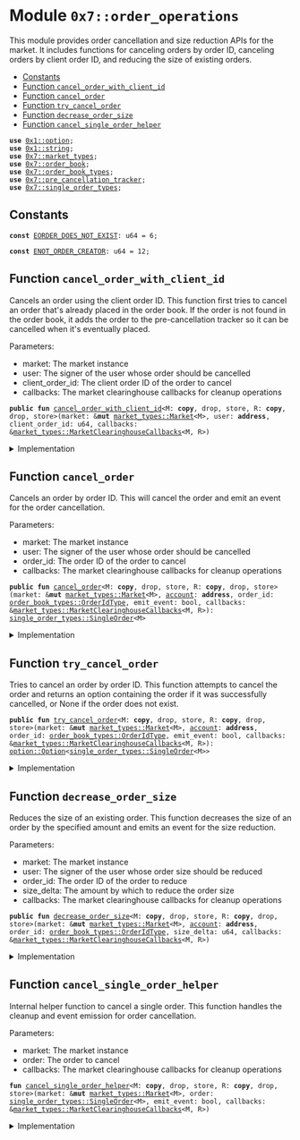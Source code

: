 
<a id="0x7_order_operations"></a>

# Module `0x7::order_operations`

This module provides order cancellation and size reduction APIs for the market.
It includes functions for canceling orders by order ID, canceling orders by client order ID,
and reducing the size of existing orders.


-  [Constants](#@Constants_0)
-  [Function `cancel_order_with_client_id`](#0x7_order_operations_cancel_order_with_client_id)
-  [Function `cancel_order`](#0x7_order_operations_cancel_order)
-  [Function `try_cancel_order`](#0x7_order_operations_try_cancel_order)
-  [Function `decrease_order_size`](#0x7_order_operations_decrease_order_size)
-  [Function `cancel_single_order_helper`](#0x7_order_operations_cancel_single_order_helper)


<pre><code><b>use</b> <a href="../../aptos-framework/../aptos-stdlib/../move-stdlib/doc/option.md#0x1_option">0x1::option</a>;
<b>use</b> <a href="../../aptos-framework/../aptos-stdlib/../move-stdlib/doc/string.md#0x1_string">0x1::string</a>;
<b>use</b> <a href="market_types.md#0x7_market_types">0x7::market_types</a>;
<b>use</b> <a href="order_book.md#0x7_order_book">0x7::order_book</a>;
<b>use</b> <a href="order_book_types.md#0x7_order_book_types">0x7::order_book_types</a>;
<b>use</b> <a href="pre_cancellation_tracker.md#0x7_pre_cancellation_tracker">0x7::pre_cancellation_tracker</a>;
<b>use</b> <a href="single_order_types.md#0x7_single_order_types">0x7::single_order_types</a>;
</code></pre>



<a id="@Constants_0"></a>

## Constants


<a id="0x7_order_operations_EORDER_DOES_NOT_EXIST"></a>



<pre><code><b>const</b> <a href="order_operations.md#0x7_order_operations_EORDER_DOES_NOT_EXIST">EORDER_DOES_NOT_EXIST</a>: u64 = 6;
</code></pre>



<a id="0x7_order_operations_ENOT_ORDER_CREATOR"></a>



<pre><code><b>const</b> <a href="order_operations.md#0x7_order_operations_ENOT_ORDER_CREATOR">ENOT_ORDER_CREATOR</a>: u64 = 12;
</code></pre>



<a id="0x7_order_operations_cancel_order_with_client_id"></a>

## Function `cancel_order_with_client_id`

Cancels an order using the client order ID.
This function first tries to cancel an order that's already placed in the order book.
If the order is not found in the order book, it adds the order to the pre-cancellation tracker
so it can be cancelled when it's eventually placed.

Parameters:
- market: The market instance
- user: The signer of the user whose order should be cancelled
- client_order_id: The client order ID of the order to cancel
- callbacks: The market clearinghouse callbacks for cleanup operations


<pre><code><b>public</b> <b>fun</b> <a href="order_operations.md#0x7_order_operations_cancel_order_with_client_id">cancel_order_with_client_id</a>&lt;M: <b>copy</b>, drop, store, R: <b>copy</b>, drop, store&gt;(market: &<b>mut</b> <a href="market_types.md#0x7_market_types_Market">market_types::Market</a>&lt;M&gt;, user: <b>address</b>, client_order_id: u64, callbacks: &<a href="market_types.md#0x7_market_types_MarketClearinghouseCallbacks">market_types::MarketClearinghouseCallbacks</a>&lt;M, R&gt;)
</code></pre>



<details>
<summary>Implementation</summary>


<pre><code><b>public</b> <b>fun</b> <a href="order_operations.md#0x7_order_operations_cancel_order_with_client_id">cancel_order_with_client_id</a>&lt;M: store + <b>copy</b> + drop, R: store + <b>copy</b> + drop&gt;(
    market: &<b>mut</b> Market&lt;M&gt;,
    user: <b>address</b>,
    client_order_id: u64,
    callbacks: &MarketClearinghouseCallbacks&lt;M, R&gt;
) {
    <b>let</b> order =
        market.get_order_book_mut().try_cancel_order_with_client_order_id(
            user, client_order_id
        );
    <b>if</b> (order.is_some()) {
        // Order is already placed in the order book, so we can cancel it
        <b>return</b> <a href="order_operations.md#0x7_order_operations_cancel_single_order_helper">cancel_single_order_helper</a>(market, order.destroy_some(), <b>true</b>, callbacks);
    };
    pre_cancel_order_for_tracker(
        market.get_pre_cancellation_tracker_mut(),
        user,
        client_order_id,
    );
}
</code></pre>



</details>

<a id="0x7_order_operations_cancel_order"></a>

## Function `cancel_order`

Cancels an order by order ID.
This will cancel the order and emit an event for the order cancellation.

Parameters:
- market: The market instance
- user: The signer of the user whose order should be cancelled
- order_id: The order ID of the order to cancel
- callbacks: The market clearinghouse callbacks for cleanup operations


<pre><code><b>public</b> <b>fun</b> <a href="order_operations.md#0x7_order_operations_cancel_order">cancel_order</a>&lt;M: <b>copy</b>, drop, store, R: <b>copy</b>, drop, store&gt;(market: &<b>mut</b> <a href="market_types.md#0x7_market_types_Market">market_types::Market</a>&lt;M&gt;, <a href="../../aptos-framework/doc/account.md#0x1_account">account</a>: <b>address</b>, order_id: <a href="order_book_types.md#0x7_order_book_types_OrderIdType">order_book_types::OrderIdType</a>, emit_event: bool, callbacks: &<a href="market_types.md#0x7_market_types_MarketClearinghouseCallbacks">market_types::MarketClearinghouseCallbacks</a>&lt;M, R&gt;): <a href="single_order_types.md#0x7_single_order_types_SingleOrder">single_order_types::SingleOrder</a>&lt;M&gt;
</code></pre>



<details>
<summary>Implementation</summary>


<pre><code><b>public</b> <b>fun</b> <a href="order_operations.md#0x7_order_operations_cancel_order">cancel_order</a>&lt;M: store + <b>copy</b> + drop, R: store + <b>copy</b> + drop&gt;(
    market: &<b>mut</b> Market&lt;M&gt;,
    <a href="../../aptos-framework/doc/account.md#0x1_account">account</a>: <b>address</b>,
    order_id: OrderIdType,
    emit_event: bool,
    callbacks: &MarketClearinghouseCallbacks&lt;M, R&gt;
): SingleOrder&lt;M&gt; {
    <b>let</b> order = market.get_order_book_mut().<a href="order_operations.md#0x7_order_operations_cancel_order">cancel_order</a>(<a href="../../aptos-framework/doc/account.md#0x1_account">account</a>, order_id);
    <b>assert</b>!(<a href="../../aptos-framework/doc/account.md#0x1_account">account</a> == order.get_account(), <a href="order_operations.md#0x7_order_operations_ENOT_ORDER_CREATOR">ENOT_ORDER_CREATOR</a>);
    <a href="order_operations.md#0x7_order_operations_cancel_single_order_helper">cancel_single_order_helper</a>(market, order, emit_event, callbacks);
    order
}
</code></pre>



</details>

<a id="0x7_order_operations_try_cancel_order"></a>

## Function `try_cancel_order`

Tries to cancel an order by order ID.
This function attempts to cancel the order and returns an option containing the order
if it was successfully cancelled, or None if the order does not exist.


<pre><code><b>public</b> <b>fun</b> <a href="order_operations.md#0x7_order_operations_try_cancel_order">try_cancel_order</a>&lt;M: <b>copy</b>, drop, store, R: <b>copy</b>, drop, store&gt;(market: &<b>mut</b> <a href="market_types.md#0x7_market_types_Market">market_types::Market</a>&lt;M&gt;, <a href="../../aptos-framework/doc/account.md#0x1_account">account</a>: <b>address</b>, order_id: <a href="order_book_types.md#0x7_order_book_types_OrderIdType">order_book_types::OrderIdType</a>, emit_event: bool, callbacks: &<a href="market_types.md#0x7_market_types_MarketClearinghouseCallbacks">market_types::MarketClearinghouseCallbacks</a>&lt;M, R&gt;): <a href="../../aptos-framework/../aptos-stdlib/../move-stdlib/doc/option.md#0x1_option_Option">option::Option</a>&lt;<a href="single_order_types.md#0x7_single_order_types_SingleOrder">single_order_types::SingleOrder</a>&lt;M&gt;&gt;
</code></pre>



<details>
<summary>Implementation</summary>


<pre><code><b>public</b> <b>fun</b> <a href="order_operations.md#0x7_order_operations_try_cancel_order">try_cancel_order</a>&lt;M: store + <b>copy</b> + drop, R: store + <b>copy</b> + drop&gt;(
    market: &<b>mut</b> Market&lt;M&gt;,
    <a href="../../aptos-framework/doc/account.md#0x1_account">account</a>: <b>address</b>,
    order_id: OrderIdType,
    emit_event: bool,
    callbacks: &MarketClearinghouseCallbacks&lt;M, R&gt;
): <a href="../../aptos-framework/../aptos-stdlib/../move-stdlib/doc/option.md#0x1_option_Option">option::Option</a>&lt;SingleOrder&lt;M&gt;&gt; {
    <b>let</b> maybe_order = market.get_order_book_mut().<a href="order_operations.md#0x7_order_operations_try_cancel_order">try_cancel_order</a>(<a href="../../aptos-framework/doc/account.md#0x1_account">account</a>, order_id);
    <b>if</b> (maybe_order.is_some()) {
        <b>let</b> order = maybe_order.destroy_some();
        <b>assert</b>!(<a href="../../aptos-framework/doc/account.md#0x1_account">account</a> == order.get_account(), <a href="order_operations.md#0x7_order_operations_ENOT_ORDER_CREATOR">ENOT_ORDER_CREATOR</a>);
        <a href="order_operations.md#0x7_order_operations_cancel_single_order_helper">cancel_single_order_helper</a>(market, order, emit_event, callbacks);
        <a href="../../aptos-framework/../aptos-stdlib/../move-stdlib/doc/option.md#0x1_option_some">option::some</a>(order)
    } <b>else</b> {
        <a href="../../aptos-framework/../aptos-stdlib/../move-stdlib/doc/option.md#0x1_option_none">option::none</a>()
    }
}
</code></pre>



</details>

<a id="0x7_order_operations_decrease_order_size"></a>

## Function `decrease_order_size`

Reduces the size of an existing order.
This function decreases the size of an order by the specified amount and emits
an event for the size reduction.

Parameters:
- market: The market instance
- user: The signer of the user whose order size should be reduced
- order_id: The order ID of the order to reduce
- size_delta: The amount by which to reduce the order size
- callbacks: The market clearinghouse callbacks for cleanup operations


<pre><code><b>public</b> <b>fun</b> <a href="order_operations.md#0x7_order_operations_decrease_order_size">decrease_order_size</a>&lt;M: <b>copy</b>, drop, store, R: <b>copy</b>, drop, store&gt;(market: &<b>mut</b> <a href="market_types.md#0x7_market_types_Market">market_types::Market</a>&lt;M&gt;, <a href="../../aptos-framework/doc/account.md#0x1_account">account</a>: <b>address</b>, order_id: <a href="order_book_types.md#0x7_order_book_types_OrderIdType">order_book_types::OrderIdType</a>, size_delta: u64, callbacks: &<a href="market_types.md#0x7_market_types_MarketClearinghouseCallbacks">market_types::MarketClearinghouseCallbacks</a>&lt;M, R&gt;)
</code></pre>



<details>
<summary>Implementation</summary>


<pre><code><b>public</b> <b>fun</b> <a href="order_operations.md#0x7_order_operations_decrease_order_size">decrease_order_size</a>&lt;M: store + <b>copy</b> + drop, R: store + <b>copy</b> + drop&gt;(
    market: &<b>mut</b> Market&lt;M&gt;,
    <a href="../../aptos-framework/doc/account.md#0x1_account">account</a>: <b>address</b>,
    order_id: OrderIdType,
    size_delta: u64,
    callbacks: &MarketClearinghouseCallbacks&lt;M, R&gt;
) {
    <b>let</b> <a href="order_book.md#0x7_order_book">order_book</a> = market.get_order_book_mut();
    <a href="order_book.md#0x7_order_book">order_book</a>.<a href="order_operations.md#0x7_order_operations_decrease_order_size">decrease_order_size</a>(<a href="../../aptos-framework/doc/account.md#0x1_account">account</a>, order_id, size_delta);
    <b>let</b> maybe_order = <a href="order_book.md#0x7_order_book">order_book</a>.get_order(order_id);
    <b>assert</b>!(maybe_order.is_some(), <a href="order_operations.md#0x7_order_operations_EORDER_DOES_NOT_EXIST">EORDER_DOES_NOT_EXIST</a>);
    <b>let</b> (order, _) = maybe_order.destroy_some().destroy_order_from_state();
    <b>assert</b>!(order.get_account() == <a href="../../aptos-framework/doc/account.md#0x1_account">account</a>, <a href="order_operations.md#0x7_order_operations_ENOT_ORDER_CREATOR">ENOT_ORDER_CREATOR</a>);
    <b>let</b> (
        user,
        order_id,
        client_order_id,
        _,
        price,
        orig_size,
        remaining_size,
        is_bid,
        _trigger_condition,
        time_in_force,
        metadata
    ) = order.destroy_single_order();
    callbacks.<a href="order_operations.md#0x7_order_operations_decrease_order_size">decrease_order_size</a>(
        user, order_id, is_bid, price, remaining_size
    );

    market.emit_event_for_order(
        order_id,
        client_order_id,
        user,
        orig_size,
        remaining_size,
        size_delta,
        price,
        is_bid,
        <b>false</b>,
        aptos_experimental::market_types::order_status_size_reduced(),
        std::string::utf8(b"Order size reduced"),
        metadata,
        <a href="../../aptos-framework/../aptos-stdlib/../move-stdlib/doc/option.md#0x1_option_none">option::none</a>(),
        time_in_force,
        callbacks
    );
}
</code></pre>



</details>

<a id="0x7_order_operations_cancel_single_order_helper"></a>

## Function `cancel_single_order_helper`

Internal helper function to cancel a single order.
This function handles the cleanup and event emission for order cancellation.

Parameters:
- market: The market instance
- order: The order to cancel
- callbacks: The market clearinghouse callbacks for cleanup operations


<pre><code><b>fun</b> <a href="order_operations.md#0x7_order_operations_cancel_single_order_helper">cancel_single_order_helper</a>&lt;M: <b>copy</b>, drop, store, R: <b>copy</b>, drop, store&gt;(market: &<b>mut</b> <a href="market_types.md#0x7_market_types_Market">market_types::Market</a>&lt;M&gt;, order: <a href="single_order_types.md#0x7_single_order_types_SingleOrder">single_order_types::SingleOrder</a>&lt;M&gt;, emit_event: bool, callbacks: &<a href="market_types.md#0x7_market_types_MarketClearinghouseCallbacks">market_types::MarketClearinghouseCallbacks</a>&lt;M, R&gt;)
</code></pre>



<details>
<summary>Implementation</summary>


<pre><code><b>fun</b> <a href="order_operations.md#0x7_order_operations_cancel_single_order_helper">cancel_single_order_helper</a>&lt;M: store + <b>copy</b> + drop, R: store + <b>copy</b> + drop&gt;(
    market: &<b>mut</b> Market&lt;M&gt;,
    order: SingleOrder&lt;M&gt;,
    emit_event: bool,
    callbacks: &MarketClearinghouseCallbacks&lt;M, R&gt;
) {
    <b>let</b> (
        <a href="../../aptos-framework/doc/account.md#0x1_account">account</a>,
        order_id,
        client_order_id,
        _,
        price,
        orig_size,
        remaining_size,
        is_bid,
        _trigger_condition,
        time_in_force,
        metadata
    ) = order.destroy_single_order();
    cleanup_order_internal(
        <a href="../../aptos-framework/doc/account.md#0x1_account">account</a>, order_id, single_order_book_type(), is_bid, remaining_size, metadata, callbacks
    );
    <b>if</b> (emit_event) {
        market.emit_event_for_order(
            order_id,
            client_order_id,
            <a href="../../aptos-framework/doc/account.md#0x1_account">account</a>,
            orig_size,
            0,
            remaining_size,
            price,
            is_bid,
            <b>false</b>,
            aptos_experimental::market_types::order_status_cancelled(),
            std::string::utf8(b"Order cancelled"),
            metadata,
            <a href="../../aptos-framework/../aptos-stdlib/../move-stdlib/doc/option.md#0x1_option_none">option::none</a>(), // trigger_condition
            time_in_force,
            callbacks
        );
    }
}
</code></pre>



</details>


[move-book]: https://aptos.dev/move/book/SUMMARY
